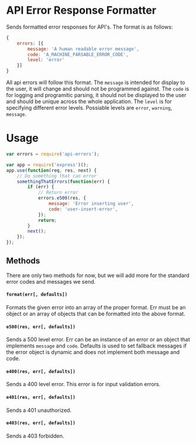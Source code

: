 # API Error Response Formatter

Sends formatted error responses for API's.  The format is as follows:

```javascript
{
	errors: [{
		message: 'A human readable error message',
		code: 'A_MACHINE_PARSABLE_ERROR_CODE',
		level: 'error'
	}]
}
```

All api errors will follow this format.  The `message` is intended for display to the user, it will change and should not be programmed against.  The `code` is for logging and programitic parsing, it should not be displayed to the user and should be unique across the whole application.  The `level` is for specifying different error levels.  Possiable levels are `error`, `warning`, `message`.

# Usage

```javascript
var errors = require('api-errors');

var app = require('express')();
app.use(function(req, res, next) {
	// Do something that can error
	somethingThatErrors(function(err) {
		if (err) {
			// Return error
			errors.e500(res, {
				message: 'Error inserting user',
				code: 'user-insert-error',
			});
			return;
		}
		next();
	});
});
```

## Methods

There are only two methods for now, but we will add more for the standard error codes and messages we send.

#### `format(err[, defaults])`

Formats the given error into an array of the proper format.  Err must be an object or an array of objects that can be formatted into the above format.

#### `e500(res, err[, defaults])`

Sends a 500 level error.  Err can be an instance of an error or an object that implements `message` and `code`.  Defaults is used to set fallback messages if the error object is dynamic and does not implement both message and code.

#### `e400(res, err[, defaults])`

Sends a 400 level error.  This error is for input validation errors.

#### `e401(res, err[, defaults])`

Sends a 401 unauthorized.

#### `e403(res, err[, defaults])`

Sends a 403 forbidden.
